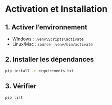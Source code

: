 # Activation et Installation

## 1. Activer l’environnement
- Windows : `.venv\Scripts\activate`
- Linux/Mac : `source .venv/bin/activate`

## 2. Installer les dépendances
```bash
pip install -r requirements.txt
```

## 3. Vérifier
```bash
pip list
```